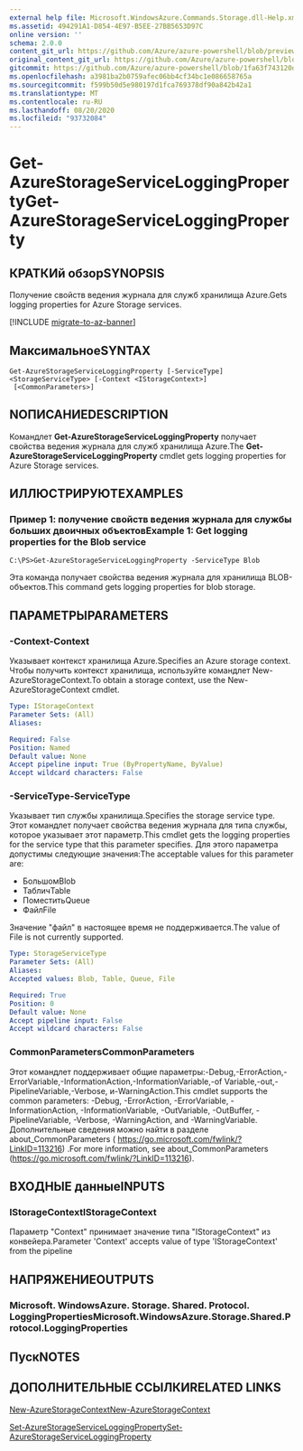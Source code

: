 ```yaml
---
external help file: Microsoft.WindowsAzure.Commands.Storage.dll-Help.xml
ms.assetid: 494291A1-D854-4E97-B5EE-27BB5653D97C
online version: ''
schema: 2.0.0
content_git_url: https://github.com/Azure/azure-powershell/blob/preview/src/Storage/Commands.Storage/help/Get-AzureStorageServiceLoggingProperty.md
original_content_git_url: https://github.com/Azure/azure-powershell/blob/preview/src/Storage/Commands.Storage/help/Get-AzureStorageServiceLoggingProperty.md
gitcommit: https://github.com/Azure/azure-powershell/blob/1fa63f743120d7a7cd6cbb28ee43cd0f4c654af9
ms.openlocfilehash: a3981ba2b0759afec06bb4cf34bc1e086658765a
ms.sourcegitcommit: f599b50d5e980197d1fca769378df90a842b42a1
ms.translationtype: MT
ms.contentlocale: ru-RU
ms.lasthandoff: 08/20/2020
ms.locfileid: "93732084"
---
```

# <span data-ttu-id="eb7a5-101">Get-AzureStorageServiceLoggingProperty</span><span class="sxs-lookup"><span data-stu-id="eb7a5-101">Get-AzureStorageServiceLoggingProperty</span></span>

## <span data-ttu-id="eb7a5-102">КРАТКИй обзор</span><span class="sxs-lookup"><span data-stu-id="eb7a5-102">SYNOPSIS</span></span>
<span data-ttu-id="eb7a5-103">Получение свойств ведения журнала для служб хранилища Azure.</span><span class="sxs-lookup"><span data-stu-id="eb7a5-103">Gets logging properties for Azure Storage services.</span></span>

[!INCLUDE [migrate-to-az-banner](../../includes/migrate-to-az-banner.md)]

## <span data-ttu-id="eb7a5-104">Максимальное</span><span class="sxs-lookup"><span data-stu-id="eb7a5-104">SYNTAX</span></span>

```
Get-AzureStorageServiceLoggingProperty [-ServiceType] <StorageServiceType> [-Context <IStorageContext>]
 [<CommonParameters>]
```

## <span data-ttu-id="eb7a5-105">NОПИСАНИЕ</span><span class="sxs-lookup"><span data-stu-id="eb7a5-105">DESCRIPTION</span></span>
<span data-ttu-id="eb7a5-106">Командлет **Get-AzureStorageServiceLoggingProperty** получает свойства ведения журнала для служб хранилища Azure.</span><span class="sxs-lookup"><span data-stu-id="eb7a5-106">The **Get-AzureStorageServiceLoggingProperty** cmdlet gets logging properties for Azure Storage services.</span></span>

## <span data-ttu-id="eb7a5-107">ИЛЛЮСТРИРУЮТ</span><span class="sxs-lookup"><span data-stu-id="eb7a5-107">EXAMPLES</span></span>

### <span data-ttu-id="eb7a5-108">Пример 1: получение свойств ведения журнала для службы больших двоичных объектов</span><span class="sxs-lookup"><span data-stu-id="eb7a5-108">Example 1: Get logging properties for the Blob service</span></span>
```
C:\PS>Get-AzureStorageServiceLoggingProperty -ServiceType Blob
```

<span data-ttu-id="eb7a5-109">Эта команда получает свойства ведения журнала для хранилища BLOB-объектов.</span><span class="sxs-lookup"><span data-stu-id="eb7a5-109">This command gets logging properties for blob storage.</span></span>

## <span data-ttu-id="eb7a5-110">ПАРАМЕТРЫ</span><span class="sxs-lookup"><span data-stu-id="eb7a5-110">PARAMETERS</span></span>

### <span data-ttu-id="eb7a5-111">-Context</span><span class="sxs-lookup"><span data-stu-id="eb7a5-111">-Context</span></span>
<span data-ttu-id="eb7a5-112">Указывает контекст хранилища Azure.</span><span class="sxs-lookup"><span data-stu-id="eb7a5-112">Specifies an Azure storage context.</span></span>
<span data-ttu-id="eb7a5-113">Чтобы получить контекст хранилища, используйте командлет New-AzureStorageContext.</span><span class="sxs-lookup"><span data-stu-id="eb7a5-113">To obtain a storage context, use the New-AzureStorageContext cmdlet.</span></span>

```yaml
Type: IStorageContext
Parameter Sets: (All)
Aliases: 

Required: False
Position: Named
Default value: None
Accept pipeline input: True (ByPropertyName, ByValue)
Accept wildcard characters: False
```

### <span data-ttu-id="eb7a5-114">-ServiceType</span><span class="sxs-lookup"><span data-stu-id="eb7a5-114">-ServiceType</span></span>
<span data-ttu-id="eb7a5-115">Указывает тип службы хранилища.</span><span class="sxs-lookup"><span data-stu-id="eb7a5-115">Specifies the storage service type.</span></span>
<span data-ttu-id="eb7a5-116">Этот командлет получает свойства ведения журнала для типа службы, которое указывает этот параметр.</span><span class="sxs-lookup"><span data-stu-id="eb7a5-116">This cmdlet gets the logging properties for the service type that this parameter specifies.</span></span>
<span data-ttu-id="eb7a5-117">Для этого параметра допустимы следующие значения:</span><span class="sxs-lookup"><span data-stu-id="eb7a5-117">The acceptable values for this parameter are:</span></span>

- <span data-ttu-id="eb7a5-118">Большом</span><span class="sxs-lookup"><span data-stu-id="eb7a5-118">Blob</span></span> 
- <span data-ttu-id="eb7a5-119">Таблич</span><span class="sxs-lookup"><span data-stu-id="eb7a5-119">Table</span></span>
- <span data-ttu-id="eb7a5-120">Поместить</span><span class="sxs-lookup"><span data-stu-id="eb7a5-120">Queue</span></span>
- <span data-ttu-id="eb7a5-121">Файл</span><span class="sxs-lookup"><span data-stu-id="eb7a5-121">File</span></span>

<span data-ttu-id="eb7a5-122">Значение "файл" в настоящее время не поддерживается.</span><span class="sxs-lookup"><span data-stu-id="eb7a5-122">The value of File is not currently supported.</span></span>

```yaml
Type: StorageServiceType
Parameter Sets: (All)
Aliases: 
Accepted values: Blob, Table, Queue, File

Required: True
Position: 0
Default value: None
Accept pipeline input: False
Accept wildcard characters: False
```

### <span data-ttu-id="eb7a5-123">CommonParameters</span><span class="sxs-lookup"><span data-stu-id="eb7a5-123">CommonParameters</span></span>
<span data-ttu-id="eb7a5-124">Этот командлет поддерживает общие параметры:-Debug,-ErrorAction,-ErrorVariable,-InformationAction,-InformationVariable,-of Variable,-out,-PipelineVariable,-Verbose, и-WarningAction.</span><span class="sxs-lookup"><span data-stu-id="eb7a5-124">This cmdlet supports the common parameters: -Debug, -ErrorAction, -ErrorVariable, -InformationAction, -InformationVariable, -OutVariable, -OutBuffer, -PipelineVariable, -Verbose, -WarningAction, and -WarningVariable.</span></span> <span data-ttu-id="eb7a5-125">Дополнительные сведения можно найти в разделе about_CommonParameters ( https://go.microsoft.com/fwlink/?LinkID=113216) .</span><span class="sxs-lookup"><span data-stu-id="eb7a5-125">For more information, see about_CommonParameters (https://go.microsoft.com/fwlink/?LinkID=113216).</span></span>

## <span data-ttu-id="eb7a5-126">ВХОДНЫЕ данные</span><span class="sxs-lookup"><span data-stu-id="eb7a5-126">INPUTS</span></span>

### <span data-ttu-id="eb7a5-127">IStorageContext</span><span class="sxs-lookup"><span data-stu-id="eb7a5-127">IStorageContext</span></span>

<span data-ttu-id="eb7a5-128">Параметр "Context" принимает значение типа "IStorageContext" из конвейера.</span><span class="sxs-lookup"><span data-stu-id="eb7a5-128">Parameter 'Context' accepts value of type 'IStorageContext' from the pipeline</span></span>

## <span data-ttu-id="eb7a5-129">НАПРЯЖЕНИЕ</span><span class="sxs-lookup"><span data-stu-id="eb7a5-129">OUTPUTS</span></span>

### <span data-ttu-id="eb7a5-130">Microsoft. WindowsAzure. Storage. Shared. Protocol. LoggingProperties</span><span class="sxs-lookup"><span data-stu-id="eb7a5-130">Microsoft.WindowsAzure.Storage.Shared.Protocol.LoggingProperties</span></span>

## <span data-ttu-id="eb7a5-131">Пуск</span><span class="sxs-lookup"><span data-stu-id="eb7a5-131">NOTES</span></span>

## <span data-ttu-id="eb7a5-132">ДОПОЛНИТЕЛЬНЫЕ ССЫЛКИ</span><span class="sxs-lookup"><span data-stu-id="eb7a5-132">RELATED LINKS</span></span>

[<span data-ttu-id="eb7a5-133">New-AzureStorageContext</span><span class="sxs-lookup"><span data-stu-id="eb7a5-133">New-AzureStorageContext</span></span>](./New-AzureStorageContext.md)

[<span data-ttu-id="eb7a5-134">Set-AzureStorageServiceLoggingProperty</span><span class="sxs-lookup"><span data-stu-id="eb7a5-134">Set-AzureStorageServiceLoggingProperty</span></span>](./Set-AzureStorageServiceLoggingProperty.md)


